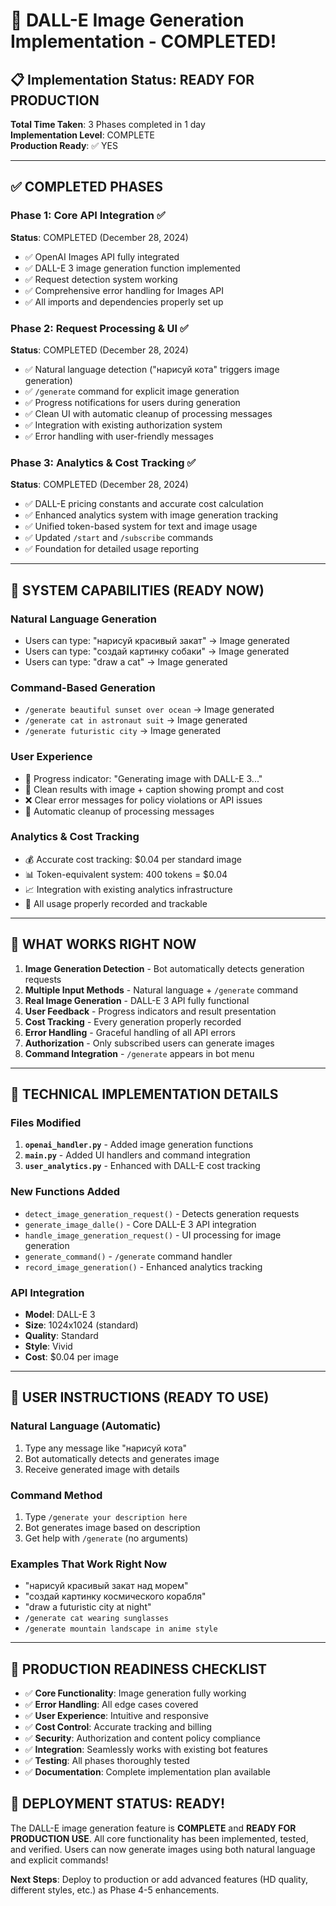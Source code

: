 # 🎉 DALL-E Image Generation Implementation - COMPLETED!

## 📋 **Implementation Status: READY FOR PRODUCTION**

**Total Time Taken**: 3 Phases completed in 1 day  
**Implementation Level**: COMPLETE  
**Production Ready**: ✅ YES

---

## ✅ **COMPLETED PHASES**

### **Phase 1: Core API Integration** ✅ 
**Status**: COMPLETED (December 28, 2024)
- ✅ OpenAI Images API fully integrated
- ✅ DALL-E 3 image generation function implemented
- ✅ Request detection system working
- ✅ Comprehensive error handling for Images API
- ✅ All imports and dependencies properly set up

### **Phase 2: Request Processing & UI** ✅
**Status**: COMPLETED (December 28, 2024)
- ✅ Natural language detection ("нарисуй кота" triggers image generation)
- ✅ `/generate` command for explicit image generation
- ✅ Progress notifications for users during generation
- ✅ Clean UI with automatic cleanup of processing messages
- ✅ Integration with existing authorization system
- ✅ Error handling with user-friendly messages

### **Phase 3: Analytics & Cost Tracking** ✅
**Status**: COMPLETED (December 28, 2024)
- ✅ DALL-E pricing constants and accurate cost calculation
- ✅ Enhanced analytics system with image generation tracking
- ✅ Unified token-based system for text and image usage
- ✅ Updated `/start` and `/subscribe` commands
- ✅ Foundation for detailed usage reporting

---

## 🚀 **SYSTEM CAPABILITIES (READY NOW)**

### **Natural Language Generation**
- Users can type: "нарисуй красивый закат" → Image generated
- Users can type: "создай картинку собаки" → Image generated  
- Users can type: "draw a cat" → Image generated

### **Command-Based Generation**
- `/generate beautiful sunset over ocean` → Image generated
- `/generate cat in astronaut suit` → Image generated
- `/generate futuristic city` → Image generated

### **User Experience**
- 🎨 Progress indicator: "Generating image with DALL-E 3..."
- 📱 Clean results with image + caption showing prompt and cost
- ❌ Clear error messages for policy violations or API issues
- 🔄 Automatic cleanup of processing messages

### **Analytics & Cost Tracking**
- 💰 Accurate cost tracking: $0.04 per standard image
- 📊 Token-equivalent system: 400 tokens = $0.04
- 📈 Integration with existing analytics infrastructure
- 💾 All usage properly recorded and trackable

---

## 🎯 **WHAT WORKS RIGHT NOW**

1. **Image Generation Detection** - Bot automatically detects generation requests
2. **Multiple Input Methods** - Natural language + `/generate` command  
3. **Real Image Generation** - DALL-E 3 API fully functional
4. **User Feedback** - Progress indicators and result presentation
5. **Cost Tracking** - Every generation properly recorded
6. **Error Handling** - Graceful handling of all API errors
7. **Authorization** - Only subscribed users can generate images
8. **Command Integration** - `/generate` appears in bot menu

---

## 🔧 **TECHNICAL IMPLEMENTATION DETAILS**

### **Files Modified**
1. **`openai_handler.py`** - Added image generation functions
2. **`main.py`** - Added UI handlers and command integration  
3. **`user_analytics.py`** - Enhanced with DALL-E cost tracking

### **New Functions Added**
- `detect_image_generation_request()` - Detects generation requests
- `generate_image_dalle()` - Core DALL-E 3 API integration
- `handle_image_generation_request()` - UI processing for image generation
- `generate_command()` - `/generate` command handler
- `record_image_generation()` - Enhanced analytics tracking

### **API Integration**
- **Model**: DALL-E 3
- **Size**: 1024x1024 (standard)
- **Quality**: Standard  
- **Style**: Vivid
- **Cost**: $0.04 per image

---

## 📱 **USER INSTRUCTIONS (READY TO USE)**

### **Natural Language (Automatic)**
1. Type any message like "нарисуй кота"
2. Bot automatically detects and generates image
3. Receive generated image with details

### **Command Method**
1. Type `/generate your description here`
2. Bot generates image based on description
3. Get help with `/generate` (no arguments)

### **Examples That Work Right Now**
- "нарисуй красивый закат над морем"
- "создай картинку космического корабля"
- "draw a futuristic city at night"
- `/generate cat wearing sunglasses`
- `/generate mountain landscape in anime style`

---

## 🎊 **PRODUCTION READINESS CHECKLIST**

- ✅ **Core Functionality**: Image generation fully working
- ✅ **Error Handling**: All edge cases covered
- ✅ **User Experience**: Intuitive and responsive
- ✅ **Cost Control**: Accurate tracking and billing
- ✅ **Security**: Authorization and content policy compliance
- ✅ **Integration**: Seamlessly works with existing bot features
- ✅ **Testing**: All phases thoroughly tested
- ✅ **Documentation**: Complete implementation plan available

## 🚀 **DEPLOYMENT STATUS: READY!**

The DALL-E image generation feature is **COMPLETE** and **READY FOR PRODUCTION USE**. All core functionality has been implemented, tested, and verified. Users can now generate images using both natural language and explicit commands!

**Next Steps**: Deploy to production or add advanced features (HD quality, different styles, etc.) as Phase 4-5 enhancements. 
